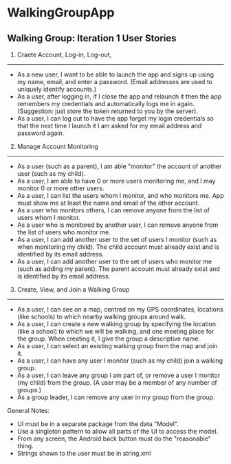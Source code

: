 # WalkingGroupApp
## Walking Group: Iteration 1 User Stories

1. Craete Account, Log-in, Log-out,
------------------------------------------
- As a new user, I want to be able to launch the app and signs up using my name, email, and enter a password.
    (Email addresses are used to uniquely identify accounts.)
- As a user, after logging in, if I close the app and relaunch it then the app remembers my credentials and automatically logs me in again. 
	(Suggestion: just store the token returned to you by the server).
- As a user, I can log out to have the app forget my login credentials so that the next time I launch it I am asked for my email address and password again.


2. Manage Account Monitoring
------------------------------------------
- As a user (such as a parent), I am able "monitor" the account of another user (such as my child).
- As a user, I am able to have 0 or more users monitoring me, and I may monitor 0 or more other users.
- As a user, I can list the users whom I monitor, and who monitors me.
    App must show me at least the name and email of the other account.
- As a user who monitors others, I can remove anyone from the list of users whom I monitor.
- As a user who is monitored by another user, I can remove anyone from the list of users who monitor me.
- As a user, I can add another user to the set of users I monitor (such as when monitoring my child).
    The child account must already exist and is identified by its email address.
- As a user, I can add another user to the set of users who monitor me (such as adding my parent).
    The parent account must already exist and is identified by its email address.


3. Create, View, and Join a Walking Group
------------------------------------------
- As a user, I can see on a map, centred on my GPS coordinates, locations (like schools) to which nearby walking groups around walk.
- As a user, I can create a new walking group by specifying the location (like a school) to which we will be walking, and one meeting place for the group. When creating it, I give the group a descriptive name.
- As a user, I can select an existing walking group from the map and join it.
- As a user, I can have any user I monitor (such as my child) join a walking group.
- As a user, I can leave any group I am part of, or remove a user I monitor (my child) from the group.
     (A user may be a member of any number of groups.)
- As a group leader, I can remove any user in my group from the group.

	 

General Notes:
- UI must be in a separate package from the data "Model".
- Use a singleton pattern to allow all parts of the UI to access the model.
- From any screen, the Android back button must do the "reasonable" thing.
- Strings shown to the user must be in string.xml
